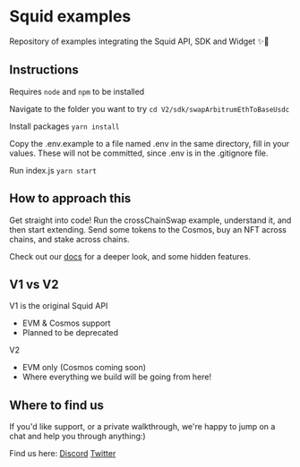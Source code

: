 # Squid examples

Repository of examples integrating the Squid API, SDK and Widget ✨💜

## Instructions

Requires `node` and `npm` to be installed

Navigate to the folder you want to try
`cd V2/sdk/swapArbitrumEthToBaseUsdc`

Install packages
`yarn install`

Copy the .env.example to a file named .env in the same directory, fill in your values. These will not be committed, since .env is in the .gitignore file.

Run index.js
`yarn start`

## How to approach this

Get straight into code! Run the crossChainSwap example, understand it, and then start extending. Send some tokens to the Cosmos, buy an NFT across chains, and stake across chains.

Check out our [docs](https://docs.squidrouter.com) for a deeper look, and some hidden features.

## V1 vs V2

V1 is the original Squid API

- EVM & Cosmos support
- Planned to be deprecated

V2

- EVM only (Cosmos coming soon)
- Where everything we build will be going from here!

## Where to find us

If you'd like support, or a private walkthrough, we're happy to jump on a chat and help you through anything:)

Find us here:
[Discord](https://discord.gg/squidrouter)
[Twitter](https://twitter.com/squidrouter)
